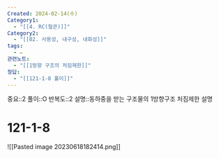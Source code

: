 ```yaml
---
Created: 2024-02-14(수)
Category1:
  - "[[4. RC(철콘)]]"
Category2:
  - "[[02. 사용성, 내구성, 내화성]]"
tags:
  - ✏️
관련노트:
  - "[[1방향 구조의 처짐제한]]"
정답:
  - "[[121-1-8 풀이]]"
---
```

중요::2
풀이::O
반복도::2
설명::동하중을 받는 구조물의 1방향구조 처짐제한 설명
#  121-1-8

![[Pasted image 20230618182414.png]]